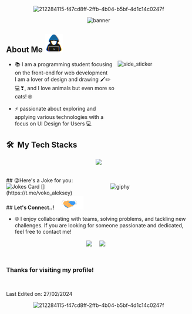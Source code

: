 
<!-- RAINBOW LINE TOP -->
<div align="center">

  ![212284115-f47cd8ff-2ffb-4b04-b5bf-4d1c14c0247f](https://github.com/MITdesarrollo/MITdesarrollo/assets/108035224/5efd1755-9fc1-49d4-b33a-c8e17b3d8a2d)
</div>

<div align="center">
  <img  src="https://res.cloudinary.com/dets0trss/image/upload/v1709053202/Navy_Illustrated_3D_Offline_Twitch_Banner_2_e885r0.png"
       alt="banner" /></a>
</div>

<div>
 
  ##  About Me <picture><img src = "https://github.com/0xAbdulKhalid/0xAbdulKhalid/raw/main/assets/mdImages/about_me.gif" width = 50px></picture>
<img align="right" width=200px height=200px alt="side_sticker" src="https://media.giphy.com/media/TEnXkcsHrP4YedChhA/giphy.gif" />

- 📚   I am a programming student focusing on the front-end for web development
   <br>
   I am a lover of design and drawing 🖌✏💻❣, and I love animals but even more so cats! 🤓
   
- ⚡ passionate about exploring and applying various technologies with a focus on UI Design for Users 💻
  <br>

</div>
<div>

  ## 🛠️ &nbsp;My Tech Stacks
<p align="center">
  <a href="https://skillicons.dev">
    <img src="https://skillicons.dev/icons?i=gitbootstrap,css,discord,github,html,idea,js,linux,materialui,nextjs,nodejs,postman,astro,solidjs,react,sass,tailwind,ts,vscode&perline=14" />
  </a>
  
</p>
</div>
<div>
  <br>
  ## 😜Here's a Joke for you:
  <br>
<img src="https://readme-jokes.vercel.app/api" alt="Jokes Card" />  [<img align='right' src="https://media.giphy.com/media/M9gbBd9nbDrOTu1Mqx/giphy.gif" width="220" alt="giphy">](https://t.me/voko_aleksey)
<br>
## <b> Let's Connect..!</b><img src="https://github.com/0xAbdulKhalid/0xAbdulKhalid/raw/main/assets/mdImages/handshake.gif" width ="80">

- 🌐  I enjoy collaborating with teams, solving problems, and tackling new challenges. If you are looking for someone passionate and dedicated, feel free to contact me!

<p align="center">
<a href="https://www.linkedin.com/in/mariel-torres-front-end/" target="blank"><img align="center" src="https://img.shields.io/badge/MAriel Torres-0077B5?style=for-the-badge&logo=linkedin&logoColor=white" /></a> &nbsp;&nbsp;&nbsp;  
<a href="mailto:marieltorres97@gmail.com" target="blank"><img align="center" src="https://img.shields.io/badge/marieltorres97@gmail.com-D14836?style=for-the-badge&logo=gmail&logoColor=white" /></a>    &nbsp;&nbsp;&nbsp;      
</p>
  
</div>
<br>

### Thanks for visiting my profile!

<br>


Last Edited on: 27/02/2024

<!-- RAINBOW LINE button -->
<div align="center">

  ![212284115-f47cd8ff-2ffb-4b04-b5bf-4d1c14c0247f](https://github.com/MITdesarrollo/MITdesarrollo/assets/108035224/5efd1755-9fc1-49d4-b33a-c8e17b3d8a2d)
</div>
